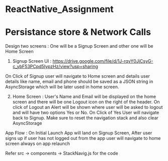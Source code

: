 # ReactNative_Assignment
# Persistance store & Network Calls

Design two screens : One will be a Signup Screen and other one will be Home Screen
1. Signup Screen UI : https://drive.google.com/file/d/1J-rqvY0JjCsyG-c_ybF53PCpd5IypzHz/view?usp=sharing 

On Click of Signup user will navigate to Home screen and details user details like name, email and phone should be saved as a JSON string in AsyncStorage which will be later used in home screen.

2. Home Screen : User's Name and Email will be displayed on the home screen  and there will be one Logout icon on the right of the header. On click of Logout an Alert will be shown where user will be asked to logout and will have two options Yes or No. On Click of Yes User will navigate back to Signup. Make sure to reset the navigation stack and also clear AsyncStorage

App Flow : On Initial Launch App will land on Signup Screen, After user signs up if user has not logged out from the app user will navigate to home screen always on app relaunch

Refer src -> components -> StackNavig.js for the code

